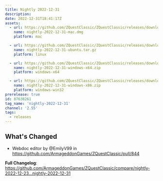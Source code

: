 ```yaml
---
title: Nightly 2022-12-31
description: 
date: 2022-12-31T18:41:17Z
assets: 
  - url: https://github.com/ZQuestClassic/ZQuestClassic/releases/download/nightly-2022-12-31/nightly-2022-12-31-mac.dmg
    name: nightly-2022-12-31-mac.dmg
    platform: mac

  - url: https://github.com/ZQuestClassic/ZQuestClassic/releases/download/nightly-2022-12-31/nightly-2022-12-31-ubuntu.tar.gz
    name: nightly-2022-12-31-ubuntu.tar.gz
    platform: linux

  - url: https://github.com/ZQuestClassic/ZQuestClassic/releases/download/nightly-2022-12-31/nightly-2022-12-31-windows-x64.zip
    name: nightly-2022-12-31-windows-x64.zip
    platform: windows-x64

  - url: https://github.com/ZQuestClassic/ZQuestClassic/releases/download/nightly-2022-12-31/nightly-2022-12-31-windows-x86.zip
    name: nightly-2022-12-31-windows-x86.zip
    platform: windows-win32
prerelease: true
id: 87638261
tag_name: 'nightly-2022-12-31'
channel: '2.55'
tags:
  - releases
---
```


## What's Changed
* Webdoc editor by @EmilyV99 in https://github.com/ArmageddonGames/ZQuestClassic/pull/844


**Full Changelog**: https://github.com/ArmageddonGames/ZQuestClassic/compare/nightly-2022-12-23...nightly-2022-12-31

